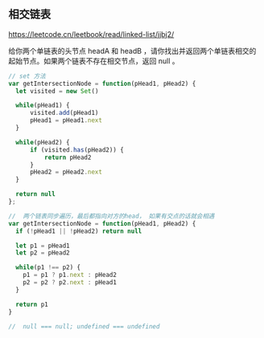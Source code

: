 
## 相交链表

https://leetcode.cn/leetbook/read/linked-list/jjbj2/

给你两个单链表的头节点 headA 和 headB ，请你找出并返回两个单链表相交的起始节点。如果两个链表不存在相交节点，返回 null 。



```js
// set 方法
var getIntersectionNode = function(pHead1, pHead2) {
  let visited = new Set()

  while(pHead1) {
      visited.add(pHead1)
      pHead1 = pHead1.next
  }

  while(pHead2) {
      if (visited.has(pHead2)) {
          return pHead2
      }
      pHead2 = pHead2.next
  }

  return null
};

//  两个链表同步遍历，最后都指向对方的head， 如果有交点的话就会相遇
var getIntersectionNode = function(pHead1, pHead2) {
  if (!pHead1 || !pHead2) return null

  let p1 = pHead1
  let p2 = pHead2

  while(p1 !== p2) {
    p1 = p1 ? p1.next : pHead2
    p2 = p2 ? p2.next : pHead1
  }

  return p1
}

//  null === null; undefined === undefined
```